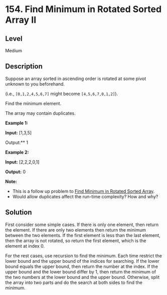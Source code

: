# 154. Find Minimum in Rotated Sorted Array II
## Level
Medium

## Description
Suppose an array sorted in ascending order is rotated at some pivot unknown to you beforehand.

(i.e., `[0,1,2,4,5,6,7]` might become `[4,5,6,7,0,1,2]`).

Find the minimum element.

The array may contain duplicates.

**Example 1:**

**Input:** [1,3,5]

Output:** 1

**Example 2:**

**Input:** [2,2,2,0,1]

**Output:** 0

**Note:**

* This is a follow up problem to [Find Minimum in Rotated Sorted Array](https://leetcode.com/problems/find-minimum-in-rotated-sorted-array/description/).
* Would allow duplicates affect the run-time complexity? How and why?

## Solution
First consider some simple cases. If there is only one element, then return the element. If there are only two elements then return the minimum between the two elements. If the first element is less than the last element, then the array is not rotated, so return the first element, which is the element at index 0.

For the rest cases, use recursion to find the minimum. Each time restrict the lower bound and the upper bound of the indices for searching. If the lower bound equals the upper bound, then return the number at the index. If the upper bound and the lower bound differ by 1, then return the minimum of the two numbers at the lower bound and the upper bound. Otherwise, split the array into two parts and do the search at both sides to find the minimum.
